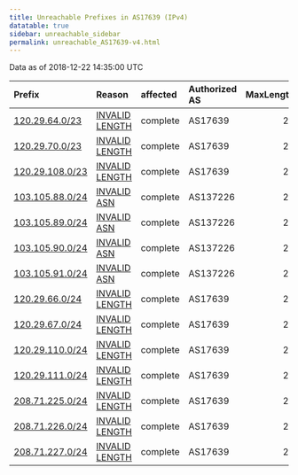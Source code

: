 ```yaml
---
title: Unreachable Prefixes in AS17639 (IPv4)
datatable: true
sidebar: unreachable_sidebar
permalink: unreachable_AS17639-v4.html
---
```


Data as of 2018-12-22 14:35:00 UTC


<div class="datatable-begin"></div>

| Prefix                                                   | Reason                                                                                                    | affected   | Authorized AS   |   MaxLength | Anchor                                       |   unreachable /24s |
|:---------------------------------------------------------|:----------------------------------------------------------------------------------------------------------|:-----------|:----------------|------------:|:---------------------------------------------|-------------------:|
| [120.29.64.0/23](https://stat.ripe.net/120.29.64.0/23)   | [INVALID LENGTH](https://rpki-validator.ripe.net/announcement-preview?asn=AS17639&prefix=120.29.64.0/23)  | complete   | AS17639         |          22 | [APNIC](unreachable_APNIC_RPKI_Root-v4.html) |                  2 |
| [120.29.70.0/23](https://stat.ripe.net/120.29.70.0/23)   | [INVALID LENGTH](https://rpki-validator.ripe.net/announcement-preview?asn=AS17639&prefix=120.29.70.0/23)  | complete   | AS17639         |          22 | [APNIC](unreachable_APNIC_RPKI_Root-v4.html) |                  2 |
| [120.29.108.0/23](https://stat.ripe.net/120.29.108.0/23) | [INVALID LENGTH](https://rpki-validator.ripe.net/announcement-preview?asn=AS17639&prefix=120.29.108.0/23) | complete   | AS17639         |          22 | [APNIC](unreachable_APNIC_RPKI_Root-v4.html) |                  2 |
| [103.105.88.0/24](https://stat.ripe.net/103.105.88.0/24) | [INVALID ASN](https://rpki-validator.ripe.net/announcement-preview?asn=AS17639&prefix=103.105.88.0/24)    | complete   | AS137226        |          24 | [APNIC](unreachable_APNIC_RPKI_Root-v4.html) |                  1 |
| [103.105.89.0/24](https://stat.ripe.net/103.105.89.0/24) | [INVALID ASN](https://rpki-validator.ripe.net/announcement-preview?asn=AS17639&prefix=103.105.89.0/24)    | complete   | AS137226        |          24 | [APNIC](unreachable_APNIC_RPKI_Root-v4.html) |                  1 |
| [103.105.90.0/24](https://stat.ripe.net/103.105.90.0/24) | [INVALID ASN](https://rpki-validator.ripe.net/announcement-preview?asn=AS17639&prefix=103.105.90.0/24)    | complete   | AS137226        |          24 | [APNIC](unreachable_APNIC_RPKI_Root-v4.html) |                  1 |
| [103.105.91.0/24](https://stat.ripe.net/103.105.91.0/24) | [INVALID ASN](https://rpki-validator.ripe.net/announcement-preview?asn=AS17639&prefix=103.105.91.0/24)    | complete   | AS137226        |          24 | [APNIC](unreachable_APNIC_RPKI_Root-v4.html) |                  1 |
| [120.29.66.0/24](https://stat.ripe.net/120.29.66.0/24)   | [INVALID LENGTH](https://rpki-validator.ripe.net/announcement-preview?asn=AS17639&prefix=120.29.66.0/24)  | complete   | AS17639         |          22 | [APNIC](unreachable_APNIC_RPKI_Root-v4.html) |                  1 |
| [120.29.67.0/24](https://stat.ripe.net/120.29.67.0/24)   | [INVALID LENGTH](https://rpki-validator.ripe.net/announcement-preview?asn=AS17639&prefix=120.29.67.0/24)  | complete   | AS17639         |          22 | [APNIC](unreachable_APNIC_RPKI_Root-v4.html) |                  1 |
| [120.29.110.0/24](https://stat.ripe.net/120.29.110.0/24) | [INVALID LENGTH](https://rpki-validator.ripe.net/announcement-preview?asn=AS17639&prefix=120.29.110.0/24) | complete   | AS17639         |          22 | [APNIC](unreachable_APNIC_RPKI_Root-v4.html) |                  1 |
| [120.29.111.0/24](https://stat.ripe.net/120.29.111.0/24) | [INVALID LENGTH](https://rpki-validator.ripe.net/announcement-preview?asn=AS17639&prefix=120.29.111.0/24) | complete   | AS17639         |          22 | [APNIC](unreachable_APNIC_RPKI_Root-v4.html) |                  1 |
| [208.71.225.0/24](https://stat.ripe.net/208.71.225.0/24) | [INVALID LENGTH](https://rpki-validator.ripe.net/announcement-preview?asn=AS17639&prefix=208.71.225.0/24) | complete   | AS17639         |          22 | [APNIC](unreachable_APNIC_RPKI_Root-v4.html) |                  1 |
| [208.71.226.0/24](https://stat.ripe.net/208.71.226.0/24) | [INVALID LENGTH](https://rpki-validator.ripe.net/announcement-preview?asn=AS17639&prefix=208.71.226.0/24) | complete   | AS17639         |          22 | [APNIC](unreachable_APNIC_RPKI_Root-v4.html) |                  1 |
| [208.71.227.0/24](https://stat.ripe.net/208.71.227.0/24) | [INVALID LENGTH](https://rpki-validator.ripe.net/announcement-preview?asn=AS17639&prefix=208.71.227.0/24) | complete   | AS17639         |          22 | [APNIC](unreachable_APNIC_RPKI_Root-v4.html) |                  1 |

<div class="datatable-end"></div>